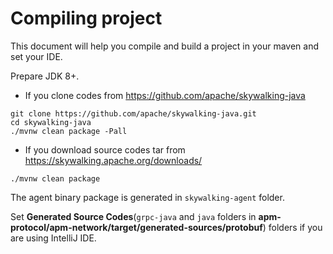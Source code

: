 # Compiling project
This document will help you compile and build a project in your maven and set your IDE.

Prepare JDK 8+.

* If you clone codes from https://github.com/apache/skywalking-java
```shell
git clone https://github.com/apache/skywalking-java.git
cd skywalking-java
./mvnw clean package -Pall
```

* If you download source codes tar from https://skywalking.apache.org/downloads/

```shell
./mvnw clean package
```

The agent binary package is generated in `skywalking-agent` folder.

Set **Generated Source Codes**(`grpc-java` and `java` folders in **apm-protocol/apm-network/target/generated-sources/protobuf**)
folders if you are using IntelliJ IDE.

